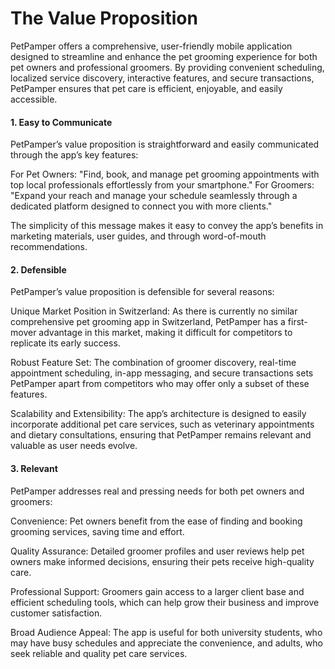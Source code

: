# The Value Proposition


PetPamper offers a comprehensive, user-friendly mobile application designed to streamline and enhance the pet grooming experience for both pet owners and professional groomers. By providing convenient scheduling, localized service discovery, interactive features, and secure transactions, PetPamper ensures that pet care is efficient, enjoyable, and easily accessible.

#### 1. Easy to Communicate
PetPamper’s value proposition is straightforward and easily communicated through the app’s key features:

For Pet Owners: "Find, book, and manage pet grooming appointments with top local professionals effortlessly from your smartphone."
For Groomers: "Expand your reach and manage your schedule seamlessly through a dedicated platform designed to connect you with more clients."

The simplicity of this message makes it easy to convey the app’s benefits in marketing materials, user guides, and through word-of-mouth recommendations.


#### 2. Defensible
PetPamper’s value proposition is defensible for several reasons:

Unique Market Position in Switzerland: As there is currently no similar comprehensive pet grooming app in Switzerland, PetPamper has a first-mover advantage in this market, making it difficult for competitors to replicate its early success.

Robust Feature Set: The combination of groomer discovery, real-time appointment scheduling, in-app messaging, and secure transactions sets PetPamper apart from competitors who may offer only a subset of these features.

Scalability and Extensibility: The app’s architecture is designed to easily incorporate additional pet care services, such as veterinary appointments and dietary consultations, ensuring that PetPamper remains relevant and valuable as user needs evolve.


#### 3. Relevant
PetPamper addresses real and pressing needs for both pet owners and groomers:

Convenience: Pet owners benefit from the ease of finding and booking grooming services, saving time and effort.

Quality Assurance: Detailed groomer profiles and user reviews help pet owners make informed decisions, ensuring their pets receive high-quality care.

Professional Support: Groomers gain access to a larger client base and efficient scheduling tools, which can help grow their business and improve customer satisfaction.

Broad Audience Appeal: The app is useful for both university students, who may have busy schedules and appreciate the convenience, and adults, who seek reliable and quality pet care services.

